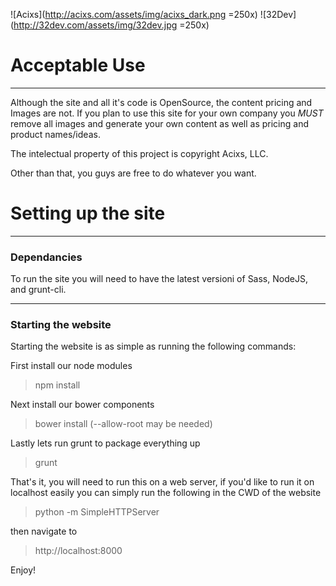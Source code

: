 ![Acixs](http://acixs.com/assets/img/acixs_dark.png =250x)
![32Dev](http://32dev.com/assets/img/32dev.jpg =250x)

# Acceptable Use
---
Although the site and all it's code is OpenSource, the content pricing and Images are not.
If you plan to use this site for your own company you *MUST* remove all images and generate your own content
as well as pricing and product names/ideas.

The intelectual property of this project is copyright Acixs, LLC.

Other than that, you guys are free to do whatever you want.

# Setting up the site
---
### Dependancies

To run the site you will need to have the latest versioni of Sass, NodeJS, and grunt-cli.

---
### Starting the website
Starting the website is as simple as running the following commands:

First install our node modules
> npm install

Next install our bower components
> bower install (--allow-root may be needed)

Lastly lets run grunt to package everything up

> grunt

That's it, you will need to run this on a web server, if you'd like to run it on localhost easily you can simply run the following in the CWD of the website

> python -m SimpleHTTPServer

then navigate to

> http://localhost:8000

Enjoy!

